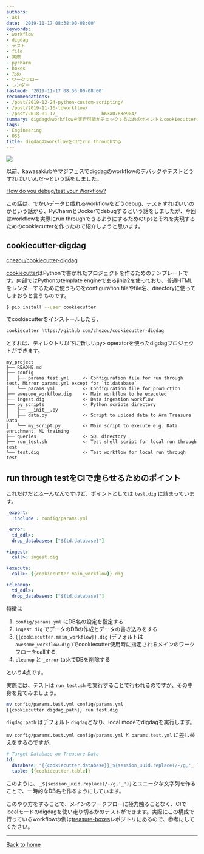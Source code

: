 ```yaml
---
authors:
- aki
date: '2019-11-17 08:38:00-08:00'
keywords:
- workflow
- digdag
- テスト
- file
- 実際
- pycharm
- boxes
- ため
- ワークフロー
- レンダー
lastmod: '2019-11-17 08:56:00-08:00'
recommendations:
- /post/2019-12-24-python-custom-scripting/
- /post/2019-11-16-tdworkflow/
- /post/2018-01-17_----------------b63a0763e904/
summary: digdagのworkflowを実行可能かチェックするためのポイントとcookiecutterの紹介
tags:
- Engineering
- OSS
title: digdagのworkflowをCIでrun throughする
---
```


![](https://images.unsplash.com/photo-1534644107580-3a4dbd494a95?ixlib=rb-1.2.1&q=85&fm=jpg&crop=entropy&cs=srgb)

以前、kawasaki.rbやマジフェスでdigdagのworkflowのデバッグやテストどうすればいいんだ〜という話をしました。

[How do you debug/test your Workflow?](https://docs.google.com/presentation/d/1hvF29KsE3WmIfoC98EONJjZKovqUFYlHNIKOSZIX_GU/edit?usp=drivesdk)

この話は、でかいデータと戯れるworkflowをどうdebug、テストすればいいのかという話から、PyCharmとDockerでdebugするという話をしましたが、今回はworkflowを実際にrun throughできるようにするためのtipsとそれを実現するためのcookiecutterを作ったので紹介しようと思います。

## cookiecutter-digdag

[chezou/cookiecutter-digdag](https://github.com/chezou/cookiecutter-digdag)

[cookiecutter](http://cookiecutter.readthedocs.org/en/latest/installation.html)はPythonで書かれたプロジェクトを作るためのテンプレートです。内部ではPythonのtemplate engineであるjinja2を使っており、普通HTMLをレンダーするために使うものをconfiguration fileやfile名、directoryに使ってしまおうと言うものです。

```bash
$ pip install --user cookiecutter
```

でcookiecutterをインストールしたら、

```bash
cookiecutter https://github.com/chezou/cookiecutter-digdag
```

とすれば、ディレクトリ以下に新しいpy> operatorを使ったdigdagプロジェクトができます。

```
my_project
├── README.md
├── config
│   ├── params.test.yml     <- Configuration file for run through test. Mirror params.yml except for `td.database`
│   └── params.yml          <- Configuration file for production
├── awesome_workflow.dig    <- Main workflow to be executed
├── ingest.dig              <- Data ingestion workflow
├── py_scripts              <- Python scripts directory
│   ├── __init__.py
│   ├── data.py             <- Script to upload data to Arm Treasure Data
│   └── my_script.py        <- Main script to execute e.g. Data enrichment, ML training
├── queries                 <- SQL directory
├── run_test.sh             <- Test shell script for local run through test
└── test.dig                <- Test workflow for local run through test
```

## run through testをCIで走らせるためのポイント

これだけだとふーんなんですけど、ポイントとしては `test.dig` に詰まっています。

```yaml
_export:
  !include : config/params.yml

_error:
  td_ddl>:
  drop_databases: ["${td.database}"]

+ingest:
  call>: ingest.dig

+execute:
  call>: {{cookiecutter.main_workflow}}.dig

+cleanup:
  td_ddl>:
  drop_databases: ["${td.database}"]
```

特徴は

1.  `config/params.yml` にDB名の設定を指定する
2.  `ingest.dig` でデータのDBの作成とデータの書き込みをする
3.  `{{cookiecutter.main_workflow}}.dig` (デフォルトは `awesome_workflow.dig` )でcookiecutter使用時に指定されるメインのワークフローをcallする
4. `cleanup` と `_error` taskでDBを削除する

という4点です。

実際には、テストは `run_test.sh` を実行することで行われるのですが、その中身を見てみましょう。

```bash
mv config/params.test.yml config/params.yml
{{cookiecutter.digdag_path}} run test.dig
```

`digdag_path` はデフォルト `digdag`となり、local modeでdigdagを実行します。

`mv config/params.test.yml config/params.yml` と `params.test.yml` に差し替えをするのですが、

```yaml
# Target Database on Treasure Data
td:
  database: "{{cookiecutter.database}}_${session_uuid.replace(/-/g,'_')}"
  table: {{cookiecutter.table}}
```

このように、 `_${session_uuid.replace(/-/g,'_')}`とユニークな文字列を作ることで、一時的なDB名を作るようにしています。

このやり方をすることで、メインのワークフローに極力触ることなく、CIでlocalモードのdigdagを使い走り切るかのテストができます。実際にこの構成で行っているworkflowの例は[treasure-boxes](https://github.com/treasure-data/treasure-boxes)レポジトリにあるので、参考にしてください。

---

[Back to home](https://memo.chezo.uno/)